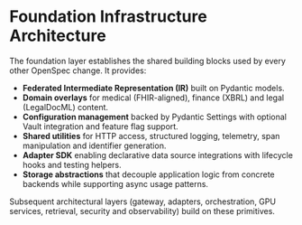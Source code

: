 # Foundation Infrastructure Architecture

The foundation layer establishes the shared building blocks used by every other
OpenSpec change. It provides:

- **Federated Intermediate Representation (IR)** built on Pydantic models.
- **Domain overlays** for medical (FHIR-aligned), finance (XBRL) and legal
  (LegalDocML) content.
- **Configuration management** backed by Pydantic Settings with optional Vault
  integration and feature flag support.
- **Shared utilities** for HTTP access, structured logging, telemetry, span
  manipulation and identifier generation.
- **Adapter SDK** enabling declarative data source integrations with lifecycle
  hooks and testing helpers.
- **Storage abstractions** that decouple application logic from concrete
  backends while supporting async usage patterns.

Subsequent architectural layers (gateway, adapters, orchestration, GPU
services, retrieval, security and observability) build on these primitives.
